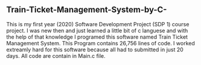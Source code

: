 ## Train-Ticket-Management-System-by-C-
This is my first year (2020) Software Development Project (SDP 1) course project. I was new then and just learned a little bit of c languese
and with the help of that knowledge I programed this software named Train Ticket Management System. This Program contains 26,756 lines of code.
I worked extreamly hard for this software because all had to submitted in just 20 days.
All code are contain in Main.c file.
